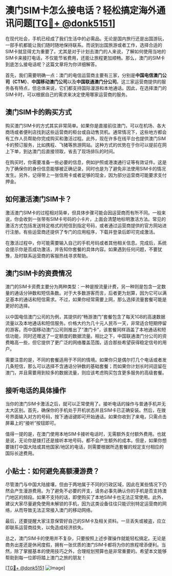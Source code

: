 # 澳门SIM卡怎么接电话？轻松搞定海外通讯问题[[TG💪+ @donk5151](https://t.me/s/donk5151)]

在现代社会，手机已经成了我们生活中的必需品。无论是国内旅行还是出国游玩，一部手机都能让我们随时随地保持联系。而说到出国旅游或者工作，选择合适的SIM卡就显得尤为重要了。尤其是对于计划去澳门的人来说，了解如何使用当地的SIM卡来接打电话，不仅能节省费用，还能让旅程更加顺畅。那么，澳门的SIM卡到底怎么接电话呢？这篇文章将为你详细解答。

首先，我们需要明确一点：澳门的电信运营商主要有三家，分别是**中国电信澳门公司（CTM）**、**中国移动澳门公司**以及**中国联通澳门分公司**。这三家运营商提供的服务各有特点，但总体来说，它们都支持国际漫游和本地通话。因此，在选择澳门的SIM卡时，可以根据自己的需求来决定使用哪家运营商的服务。

## 澳门SIM卡的购买方式

购买澳门SIM卡的方式其实非常简单。如果你是直接前往澳门，可以在机场、各大商场或者便利店找到这些运营商的柜台或自动售货机。通常情况下，这些地方都会有工作人员帮助你完成购买和激活过程。此外，现在许多在线平台也提供澳门SIM卡的预订服务，比如携程、飞猪等旅游网站。这种方式的优势在于你可以提前在网上下单，到达澳门后直接领取，省去了现场排队的时间。

在购买时，你需要准备一些必要的信息，例如护照或港澳通行证等有效证件。这是为了确保你的身份信息能够被正确记录，同时也是为了避免非法使用SIM卡的情况发生。另外，记得带上一张信用卡或者足够的现金，因为部分运营商可能要求支付押金。

## 如何激活澳门SIM卡？

激活澳门SIM卡的过程相对简单，但具体步骤可能会因运营商而有所不同。一般来说，你会收到一张带有SIM卡号码的小卡片，上面会清楚地标明激活方法。常见的激活方式包括发送特定格式的短信到指定号码，或者通过运营商提供的官方网站进行注册。有些运营商还提供了专门的应用程序，下载并登录后即可完成激活。

在激活过程中，你可能需要输入自己的手机号码或者其他相关信息。完成后，系统会提示你是否成功激活，并告知你套餐的具体内容。如果遇到任何问题，不要犹豫，及时联系运营商的客服热线寻求帮助。

## 澳门SIM卡的资费情况

澳门的SIM卡资费主要分为两种类型：一种是按流量计费，另一种则是包含一定数量的通话分钟数和短信条数。对于大多数游客而言，后者更为划算，因为它可以满足基本的通话和短信需求。不过，如果你经常需要上网，那么选择流量套餐可能是更好的选择。

以中国电信澳门公司的为例，其提供的“畅游澳门”套餐包含了每天1GB的高速数据流量以及本地通话和短信服务。价格大约为几十元人民币一天，非常适合短期停留的游客。而中国移动澳门公司则推出了“澳门卡”，该套餐同样涵盖了本地通话和短信功能，同时还赠送了一定额度的数据流量。相比之下，中国联通澳门分公司的资费略高一些，但它提供了更广泛的网络覆盖范围，适合那些希望获得稳定信号的用户。

需要注意的是，不同的套餐适用于不同的情境。如果你只是偶尔打几个电话或者发几条短信，那么可以选择不含通话分钟数的基础套餐；而如果你计划长时间逗留在澳门，并且需要用到较多的数据流量，则应该考虑购买包含更多服务的高级套餐。

## 接听电话的具体操作

当你的澳门SIM卡激活之后，就可以正常使用了。接听电话的操作与普通手机并无太大区别。首先，确保你的手机处于开机状态并且SIM卡已正确安装。然后，在拨号界面输入对方的号码，按下通话键即可开始通话。如果你收到了来电，只需点击屏幕上的“接听”按钮即可。

值得一提的是，在澳门使用本地SIM卡接听电话时，无需额外支付额外费用。也就是说，无论你是拨打还是接听本地号码，都不会产生额外的成本。但是，如果你想要拨打中国大陆或其他国家/地区的电话，则需要根据所选套餐的规定支付相应的国际长途费用。

## 小贴士：如何避免高额漫游费？

尽管澳门与中国大陆接壤，但由于两地属于不同的行政区域，因此在某些情况下仍然会产生漫游费用。为了避免不必要的开支，请务必事先确认你的手机是否支持澳门地区的频段。如果不支持的话，即使购买了本地SIM卡也无法正常使用。此外，建议大家尽量避免使用未解锁的手机，因为这类设备往往只能识别特定运营商的网络，从而导致无法正常接入澳门的移动网络。

最后，还要提醒大家注意保管好自己的SIM卡及相关资料。一旦丢失或被盗，应立即联系运营商挂失，以免造成经济损失。

总之，澳门SIM卡的使用并不复杂，只要按照上述步骤操作就能轻松搞定。无论是商务出差还是休闲度假，拥有一张优质的澳门SIM卡都将为你的旅程增添便利。当然，除了掌握基本的使用技巧之外，合理规划预算也是非常重要的。希望本文能够帮助到每一位即将踏上澳门之旅的朋友！

[[TG💪+ @donk5151](https://t.me/s/donk5151) ![Image](https://i.postimg.cc/rwNCRYN7/Snipaste-2025-04-30-17-27-05.png)]